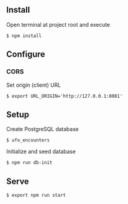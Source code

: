 
## Install

Open terminal at project root and execute

    $ npm install

## Configure

### CORS 

Set origin (client) URL

    $ export URL_ORIGIN='http://127.0.0.1:8081'

## Setup

Create PostgreSQL database

    $ ufo_encounters
Initialize and seed database

    $ npm run db-init

## Serve

    $ export npm run start
